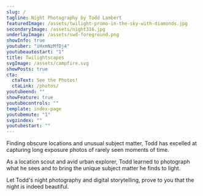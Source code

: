 ```yaml
---
slug: /
tagline: Night Photography by Todd Lambert
featuredImage: /assets/twilight-promo-in-the-sky-with-diamonds.jpg
secondaryImage: /assets/night316.jpg
underlayImage: /assets/swd-foreground.png
showInfo: true
youtuber: "iHxmNzMfDj4"
youtubeautostart: "1"
title: Twilightscapes
svgImage: /assets/campfire.svg
showPosts: true
cta:
  ctaText: See the Photos!
  ctaLink: /photos/
youtubeend: ""
showFeature: true
youtubecontrols: ""
template: index-page
youtubemute: "1"
svgzindex: ""
youtubestart: ""
---
```

Finding obscure locations and unusual subject matter, Todd has excelled at capturing long exposure photos of rarely seen moments of time.

As a location scout and avid urban explorer, Todd learned to photograph what he sees and to bring the unique subject matter he finds to light. 

Let Todd's night photography and digital storytelling, prove to you that the night is indeed beautiful.

